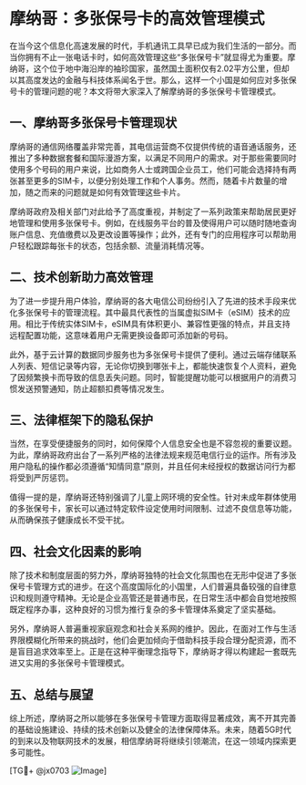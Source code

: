 # 摩纳哥：多张保号卡的高效管理模式

在当今这个信息化高速发展的时代，手机通讯工具早已成为我们生活的一部分。而当你拥有不止一张电话卡时，如何高效管理这些“多张保号卡”就显得尤为重要。摩纳哥，这个位于地中海沿岸的袖珍国家，虽然国土面积仅有2.02平方公里，但却以其高度发达的金融与科技体系闻名于世。那么，这样一个小国是如何应对多张保号卡的管理问题的呢？本文将带大家深入了解摩纳哥的多张保号卡管理模式。

## 一、摩纳哥多张保号卡管理现状

摩纳哥的通信网络覆盖非常完善，其电信运营商不仅提供传统的语音通话服务，还推出了多种数据套餐和国际漫游方案，以满足不同用户的需求。对于那些需要同时使用多个号码的用户来说，比如商务人士或跨国企业员工，他们可能会选择持有两张甚至更多的SIM卡，以便分别处理工作和个人事务。然而，随着卡片数量的增加，随之而来的问题就是如何有效管理这些卡片。

摩纳哥政府及相关部门对此给予了高度重视，并制定了一系列政策来帮助居民更好地管理和使用多张保号卡。例如，在线服务平台的普及使得用户可以随时随地查询账户信息、充值缴费以及更改设置等操作；此外，还有专门的应用程序可以帮助用户轻松跟踪每张卡的状态，包括余额、流量消耗情况等。

## 二、技术创新助力高效管理

为了进一步提升用户体验，摩纳哥的各大电信公司纷纷引入了先进的技术手段来优化多张保号卡的管理流程。其中最具代表性的当属虚拟SIM卡（eSIM）技术的应用。相比于传统实体SIM卡，eSIM具有体积更小、兼容性更强的特点，并且支持远程配置功能，这意味着用户无需更换设备即可添加新的号码。

此外，基于云计算的数据同步服务也为多张保号卡提供了便利。通过云端存储联系人列表、短信记录等内容，无论你切换到哪张卡上，都能快速恢复个人资料，避免了因频繁换卡而导致的信息丢失问题。同时，智能提醒功能可以根据用户的消费习惯发送预警通知，防止超额扣费等情况发生。

## 三、法律框架下的隐私保护

当然，在享受便捷服务的同时，如何保障个人信息安全也是不容忽视的重要议题。为此，摩纳哥政府出台了一系列严格的法律法规来规范电信行业的运作。所有涉及用户隐私的操作都必须遵循“知情同意”原则，并且任何未经授权的数据访问行为都将受到严厉惩罚。

值得一提的是，摩纳哥还特别强调了儿童上网环境的安全性。针对未成年群体使用的多张保号卡，家长可以通过特定软件设定使用时间限制、过滤不良信息等功能，从而确保孩子健康成长不受干扰。

## 四、社会文化因素的影响

除了技术和制度层面的努力外，摩纳哥独特的社会文化氛围也在无形中促进了多张保号卡管理方式的进步。在这个高度国际化的小国里，人们普遍具备较强的自律意识和规则遵守精神。无论是企业高管还是普通市民，在日常生活中都会自觉地按照既定程序办事，这种良好的习惯为推行复杂的多卡管理体系奠定了坚实基础。

另外，摩纳哥人普遍重视家庭观念和社会关系网的维护。因此，在面对工作与生活界限模糊化所带来的挑战时，他们会更加倾向于借助科技手段合理分配资源，而不是盲目追求效率至上。正是在这种平衡理念指导下，摩纳哥才得以构建起一套既先进又实用的多张保号卡管理模式。

## 五、总结与展望

综上所述，摩纳哥之所以能够在多张保号卡管理方面取得显著成效，离不开其完善的基础设施建设、持续的技术创新以及健全的法律保障体系。未来，随着5G时代的到来以及物联网技术的发展，相信摩纳哥将继续引领潮流，在这一领域内探索更多可能性。

[TG💪+ @jx0703 ![Image](https://github.com/user-attachments/assets/dbca1d08-cadb-493c-b0ec-ad6f7a83f270)]